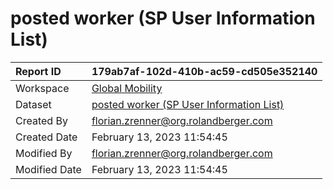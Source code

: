 



# posted worker (SP User Information List)

|Report ID|179ab7af-102d-410b-ac59-cd505e352140|
| :--- | :--- |
|Workspace|[Global Mobility](../Workspaces/Global-Mobility.md)|
|Dataset|[posted worker (SP User Information List)](../Datasets/posted-worker-(SP-User-Information-List).md)|
|Created By|florian.zrenner@org.rolandberger.com|
|Created Date|February 13, 2023 11:54:45|
|Modified By|florian.zrenner@org.rolandberger.com|
|Modified Date|February 13, 2023 11:54:45|
